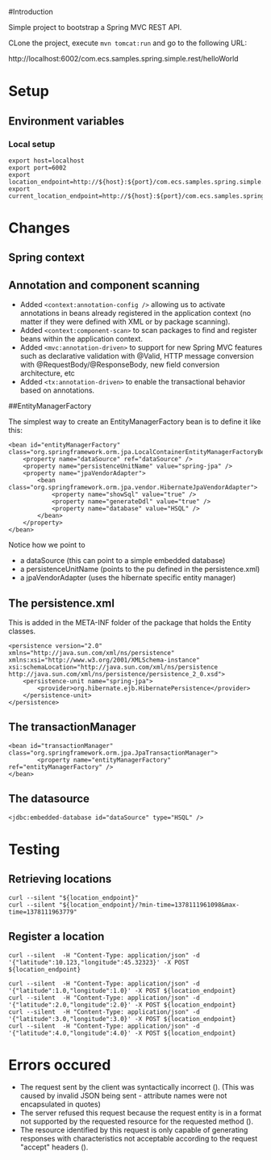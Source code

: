 #Introduction

Simple project to bootstrap a Spring MVC REST API.

CLone the project, execute `mvn tomcat:run` and go to the following URL:

http://localhost:6002/com.ecs.samples.spring.simple.rest/helloWorld

# Setup

## Environment variables

### Local setup
	
	export host=localhost
	export port=6002
	export location_endpoint=http://${host}:${port}/com.ecs.samples.spring.simple.rest/location
	export current_location_endpoint=http://${host}:${port}/com.ecs.samples.spring.simple.rest/currentlocation

# Changes 

## Spring context

## Annotation and component scanning

- Added `<context:annotation-config />` allowing us to activate annotations in beans already registered in the application context (no matter if they were defined with XML or by package scanning).
- Added `<context:component-scan>` to scan packages to find and register beans within the application context.
- Added `<mvc:annotation-driven>` to support for new Spring MVC features such as declarative validation with @Valid, HTTP message conversion with @RequestBody/@ResponseBody, new field conversion architecture, etc
- Added `<tx:annotation-driven>` to enable the transactional behavior based on annotations.


##EntityManagerFactory

The simplest way to create an EntityManagerFactory bean is to define it like this:
	
	<bean id="entityManagerFactory" class="org.springframework.orm.jpa.LocalContainerEntityManagerFactoryBean">
		<property name="dataSource" ref="dataSource" />
		<property name="persistenceUnitName" value="spring-jpa" />
		<property name="jpaVendorAdapter">
			<bean class="org.springframework.orm.jpa.vendor.HibernateJpaVendorAdapter">
				<property name="showSql" value="true" />
				<property name="generateDdl" value="true" />
				<property name="database" value="HSQL" />
			</bean>
		</property>
	</bean>
    
Notice how we point to

- a dataSource (this can point to a simple embedded database)
- a persistenceUnitName (points to the pu defined in the persistence.xml)
- a jpaVendorAdapter (uses the hibernate specific entity manager)

## The persistence.xml

This is added in the META-INF folder of the package that holds the Entity classes.

	<persistence version="2.0" xmlns="http://java.sun.com/xml/ns/persistence" xmlns:xsi="http://www.w3.org/2001/XMLSchema-instance" xsi:schemaLocation="http://java.sun.com/xml/ns/persistence http://java.sun.com/xml/ns/persistence/persistence_2_0.xsd">
		<persistence-unit name="spring-jpa">
			<provider>org.hibernate.ejb.HibernatePersistence</provider>
		</persistence-unit>
	</persistence>


## The transactionManager

	<bean id="transactionManager" class="org.springframework.orm.jpa.JpaTransactionManager">
			<property name="entityManagerFactory" ref="entityManagerFactory" />
	</bean>
    
## The datasource

	<jdbc:embedded-database id="dataSource" type="HSQL" />    
	
	
# Testing

## Retrieving locations
	curl --silent "${location_endpoint}"
	curl --silent "${location_endpoint}/?min-time=1378111961098&max-time=1378111963779"

## Register a location 
	curl --silent  -H "Content-Type: application/json" -d '{"latitude":10.123,"longitude":45.32323}' -X POST ${location_endpoint}
	
	curl --silent  -H "Content-Type: application/json" -d '{"latitude":1.0,"longitude":1.0}' -X POST ${location_endpoint}
	curl --silent  -H "Content-Type: application/json" -d '{"latitude":2.0,"longitude":2.0}' -X POST ${location_endpoint}
	curl --silent  -H "Content-Type: application/json" -d '{"latitude":3.0,"longitude":3.0}' -X POST ${location_endpoint}
	curl --silent  -H "Content-Type: application/json" -d '{"latitude":4.0,"longitude":4.0}' -X POST ${location_endpoint}			

# Errors occured

- The request sent by the client was syntactically incorrect ().
(This was caused by invalid JSON being sent - attribute names were not encapsulated in quotes)
- The server refused this request because the request entity is in a format not supported by the requested resource for the requested method ().
- The resource identified by this request is only capable of generating responses with characteristics not acceptable according to the request "accept" headers ().



